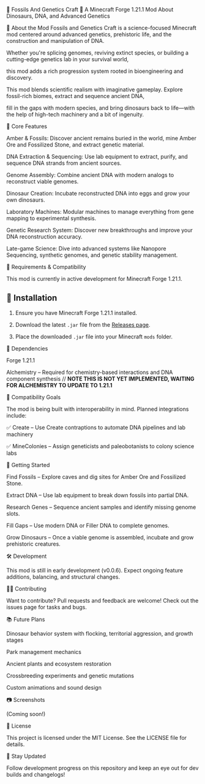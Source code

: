 🧬 Fossils And Genetics Craft 🧬
A Minecraft Forge 1.21.1 Mod About Dinosaurs, DNA, and Advanced Genetics

🔬 About the Mod
Fossils and Genetics Craft is a science-focused Minecraft mod centered around advanced genetics, prehistoric life, and the construction and manipulation of DNA. 

Whether you're splicing genomes, reviving extinct species, or building a cutting-edge genetics lab in your survival world, 

this mod adds a rich progression system rooted in bioengineering and discovery.

This mod blends scientific realism with imaginative gameplay. Explore fossil-rich biomes, extract and sequence ancient DNA, 

fill in the gaps with modern species, and bring dinosaurs back to life—with the help of high-tech machinery and a bit of ingenuity.

🦖 Core Features

Amber & Fossils: Discover ancient remains buried in the world, mine Amber Ore and Fossilized Stone, and extract genetic material.

DNA Extraction & Sequencing: Use lab equipment to extract, purify, and sequence DNA strands from ancient sources.

Genome Assembly: Combine ancient DNA with modern analogs to reconstruct viable genomes.

Dinosaur Creation: Incubate reconstructed DNA into eggs and grow your own dinosaurs.

Laboratory Machines: Modular machines to manage everything from gene mapping to experimental synthesis.

Genetic Research System: Discover new breakthroughs and improve your DNA reconstruction accuracy.

Late-game Science: Dive into advanced systems like Nanopore Sequencing, synthetic genomes, and genetic stability management.

🔧 Requirements & Compatibility

This mod is currently in active development for Minecraft Forge 1.21.1.

## 💾 Installation

1. Ensure you have Minecraft Forge 1.21.1 installed.

2. Download the latest `.jar` file from the [Releases page](link-to-releases-page-if-available).

3. Place the downloaded `.jar` file into your Minecraft `mods` folder.


🧩 Dependencies

Forge 1.21.1

Alchemistry – Required for chemistry-based interactions and DNA component synthesis // **NOTE THIS IS NOT YET IMPLEMENTED, WAITING FOR ALCHEMISTRY TO UPDATE TO 1.21.1**

🤝 Compatibility Goals

The mod is being built with interoperability in mind. Planned integrations include:

✅ Create – Use Create contraptions to automate DNA pipelines and lab machinery

✅ MineColonies – Assign geneticists and paleobotanists to colony science labs

🧪 Getting Started

Find Fossils – Explore caves and dig sites for Amber Ore and Fossilized Stone.

Extract DNA – Use lab equipment to break down fossils into partial DNA.

Research Genes – Sequence ancient samples and identify missing genome slots.

Fill Gaps – Use modern DNA or Filler DNA to complete genomes.

Grow Dinosaurs – Once a viable genome is assembled, incubate and grow prehistoric creatures.

🛠️ Development

This mod is still in early development (v0.0.6). Expect ongoing feature additions, balancing, and structural changes.

🧑‍💻 Contributing

Want to contribute? Pull requests and feedback are welcome! Check out the issues page for tasks and bugs.

📚 Future Plans

Dinosaur behavior system with flocking, territorial aggression, and growth stages

Park management mechanics

Ancient plants and ecosystem restoration

Crossbreeding experiments and genetic mutations

Custom animations and sound design


📷 Screenshots

(Coming soon!)

📄 License

This project is licensed under the MIT License. See the LICENSE file for details.

📢 Stay Updated

Follow development progress on this repository and keep an eye out for dev builds and changelogs!


